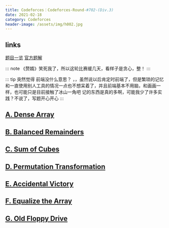 ```yaml
---
title: Codeforces：Codeforces-Round-#702-(Div.3)
date: 2021-02-18
category: Codeforces
header-image: /assets/img/h002.jpg
---
```


## links

[题目一览](https://codeforces.com/contest/1490)
[官方题解](https://codeforces.com/blog/entry/87874)

::: note
《赘婿》笑死我了，所以这轮比赛缓几天，看样子是贪心，整！
:::

::: tip 突然觉得 前端没什么意思？
，，虽然说以后肯定时前端了，但是繁琐的记忆和一直使用别人工具的情况一点也不想呆着了，并且前端基本不用脑，和画画一样，也可能只是目前接触了冰山一角吧
记的东西是真的多啊，可能我少了许多实践？不说了，写题开心开心
:::

## [A. Dense Array](https://codeforces.com/contest/1490/problem/A)

## [B. Balanced Remainders](https://codeforces.com/contest/1490/problem/B)

## [C. Sum of Cubes](https://codeforces.com/contest/1490/problem/C)

## [D. Permutation Transformation](https://codeforces.com/contest/1490/problem/D)

## [E. Accidental Victory](https://codeforces.com/contest/1490/problem/E)

## [F. Equalize the Array](https://codeforces.com/contest/1490/problem/F)

## [G. Old Floppy Drive](https://codeforces.com/contest/1490/problem/G)

